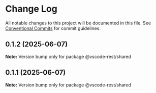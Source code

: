 # Change Log

All notable changes to this project will be documented in this file.
See [Conventional Commits](https://conventionalcommits.org) for commit guidelines.

## 0.1.2 (2025-06-07)

**Note:** Version bump only for package @vscode-rest/shared

## 0.1.1 (2025-06-07)

**Note:** Version bump only for package @vscode-rest/shared
